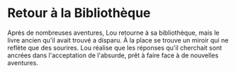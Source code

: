 # Retour à la Bibliothèque

Après de nombreuses aventures, Lou retourne à sa bibliothèque, mais le livre ancien qu'il avait trouvé a disparu. À la place se trouve un miroir qui ne reflète que des sourires. Lou réalise que les réponses qu'il cherchait sont ancrées dans l'acceptation de l'absurde, prêt à faire face à de nouvelles aventures.